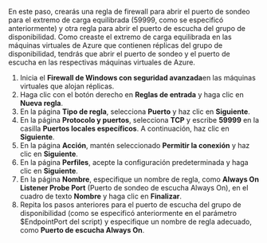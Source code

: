 En este paso, crearás una regla de firewall para abrir el puerto de sondeo para el extremo de carga equilibrada (59999, como se especificó anteriormente) y otra regla para abrir el puerto de escucha del grupo de disponibilidad. Como creaste el extremo de carga equilibrada en las máquinas virtuales de Azure que contienen réplicas del grupo de disponibilidad, tendrás que abrir el puerto de sondeo y el puerto de escucha en las respectivas máquinas virtuales de Azure.

1. Inicia el **Firewall de Windows con seguridad avanzada**en las máquinas virtuales que alojan réplicas.
2. Haga clic con el botón derecho en **Reglas de entrada** y haga clic en **Nueva regla**.
3. En la página **Tipo de regla**, selecciona **Puerto** y haz clic en **Siguiente**.
4. En la página **Protocolo y puertos**, selecciona **TCP** y escribe **59999** en la casilla **Puertos locales específicos**. A continuación, haz clic en **Siguiente**.
5. En la página **Acción**, mantén seleccionado **Permitir la conexión** y haz clic en **Siguiente**.
6. En la página **Perfiles**, acepte la configuración predeterminada y haga clic en **Siguiente**.
7. En la página **Nombre**, especifique un nombre de regla, como **Always On Listener Probe Port** (Puerto de sondeo de escucha Always On), en el cuadro de texto **Nombre** y haga clic en **Finalizar**.
8. Repita los pasos anteriores para el puerto de escucha del grupo de disponibilidad (como se especificó anteriormente en el parámetro $EndpointPort del script) y especifique un nombre de regla adecuado, como **Puerto de escucha Always On**.

